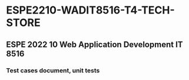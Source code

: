 # ESPE2210-WADIT8516-T4-TECH-STORE
## ESPE 2022 10 Web Application Development IT 8516
### Test cases document, unit tests
